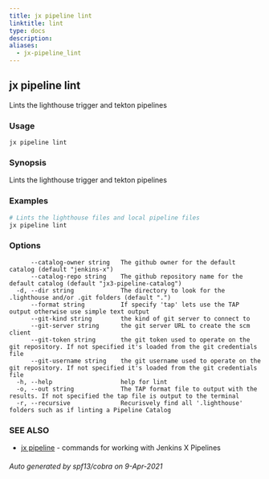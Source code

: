 ```yaml
---
title: jx pipeline lint
linktitle: lint
type: docs
description: 
aliases:
  - jx-pipeline_lint
---
```


## jx pipeline lint

Lints the lighthouse trigger and tekton pipelines

### Usage

```
jx pipeline lint
```

### Synopsis

Lints the lighthouse trigger and tekton pipelines

### Examples

  ```bash
  # Lints the lighthouse files and local pipeline files
  jx pipeline lint

  ```
### Options

```
      --catalog-owner string   The github owner for the default catalog (default "jenkins-x")
      --catalog-repo string    The github repository name for the default catalog (default "jx3-pipeline-catalog")
  -d, --dir string             The directory to look for the .lighthouse and/or .git folders (default ".")
      --format string          If specify 'tap' lets use the TAP output otherwise use simple text output
      --git-kind string        the kind of git server to connect to
      --git-server string      the git server URL to create the scm client
      --git-token string       the git token used to operate on the git repository. If not specified it's loaded from the git credentials file
      --git-username string    the git username used to operate on the git repository. If not specified it's loaded from the git credentials file
  -h, --help                   help for lint
  -o, --out string             The TAP format file to output with the results. If not specified the tap file is output to the terminal
  -r, --recursive              Recurisvely find all '.lighthouse' folders such as if linting a Pipeline Catalog
```

### SEE ALSO

* [jx pipeline](..)	 - commands for working with Jenkins X Pipelines

###### Auto generated by spf13/cobra on 9-Apr-2021
